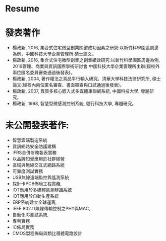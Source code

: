 # Resume

# 發表著作
- 楊政新, 2016, 集合式住宅微型創業關鍵成功因素之研究:以新竹科學園區周邊為例，中國科技大學企業管理所  碩士論文。
- 楊政新, 2016, 集合式住宅微型創業之創業績效研究:以新竹科學園區周邊為例, 2016管理、商業與資訊國際學術研討會  中國科技大學企業管理所主辦(經校外兩位匿名委員審查通過後發表)。
- 楊政新, 2004, 著作權法之真品平行輸入研究，清華大學科技法律研究所, 碩士論文(經校內兩位匿名審查、書面審查與口試通過後發表)。
- 楊政新, 2007, 異質多核心嵌入式多媒體車聯網系統, 中國科技大學, 專題研究。
- 楊政新, 1998, 智慧型微感測控制系統, 健行科技大學, 專題研究。

# 未公開發表著作:  
- 智慧雲端製造系統
- 資訊網路安全防護建構
- IFRS合併財務報表實務
- 以品牌知覺應用於社群經營    
- 區域與無線交互式網路系統  
- 可靠度測試實務  
- USB無線遠端監控與遙測系統
- 探針卡PCB佈局工程實務,
- IOT應用於多媒體感測辨識系統
- IOT應用於自動生產系統
- ERP系統建立全球運籌,
- IEEE  802.11無線傳輸控制之PHY與MAC,
- 自動化IC測試系統,
- 專利實務
- IC佈局實務
- CMOS製程佈局與類比積體電路設計 
